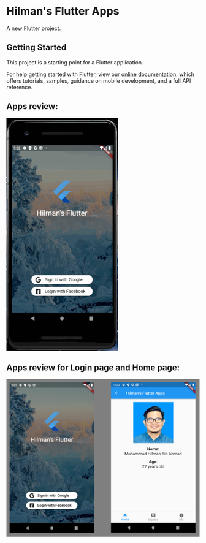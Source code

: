 # Hilman's Flutter Apps

A new Flutter project.

## Getting Started

This project is a starting point for a Flutter application.

For help getting started with Flutter, view our
[online documentation](https://flutter.dev/docs), which offers tutorials,
samples, guidance on mobile development, and a full API reference.

## Apps review:
![](hilman_flutter_app.gif)

## Apps review for Login page and Home page:
![design](https://github.com/hilmanmanang/login-app-flutter/blob/master/Hilman_design_preview.png)
